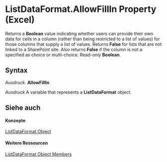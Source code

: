
# ListDataFormat.AllowFillIn Property (Excel)

 Returns a **Boolean** value indicating whether users can provide their own data for cells in a column (rather than being restricted to a list of values) for those columns that supply a list of values. Returns **False** for lists that are not linked to a SharePoint site. Also returns **False** if the column is not a specified as choice or multi-choice. Read-only **Boolean**.


## Syntax

 _Ausdruck_. **AllowFillIn**

 _Ausdruck_ A variable that represents a **ListDataFormat** object.


## Siehe auch


#### Konzepte


[ListDataFormat Object](d972f320-6865-a684-0f46-8c34b2eea482.md)
#### Weitere Ressourcen


[ListDataFormat Object Members](http://msdn.microsoft.com/library/fb39bbc8-aed9-45f5-c7b2-ca93760c9cf2%28Office.15%29.aspx)